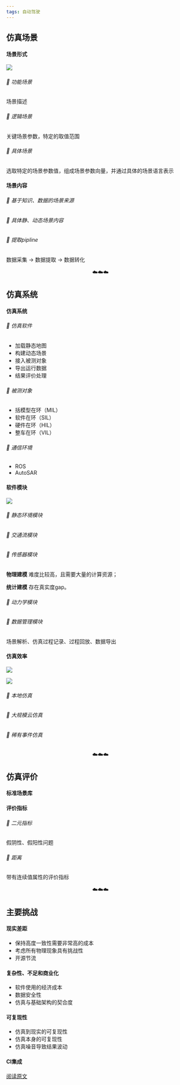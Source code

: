 ```yaml
---
tags: 自动驾驶
---
```


## 仿真场景

#### 场景形式

![](http://zhouzm.cn/DailyRead/assets/images/210709_%E8%87%AA%E5%8A%A8%E9%A9%BE%E9%A9%B6%E4%BB%BF%E7%9C%9F%E7%BB%BC%E8%BF%B0_%E5%9C%BA%E6%99%AF%E6%9D%A5%E6%BA%90.webp)

###### 🚖 功能场景

场景描述

###### 🚖 逻辑场景

关键场景参数，特定的取值范围

###### 🚖 具体场景

选取特定的场景参数值，组成场景参数向量，并通过具体的场景语言表示

#### 场景内容

###### 🚖 基于知识、数据的场景来源

###### 🚖 具体静、动态场景内容

###### 🚖 提取pipline

数据采集 -> 数据提取 -> 数据转化

<center>☁️☁️☁️</center>

## 仿真系统

#### 仿真系统

###### 🚖 仿真软件

* 加载静态地图
* 构建动态场景
* 接入被测对象
* 导出运行数据
* 结果评价处理

###### 🚖 被测对象

* 括模型在环（MIL）
* 软件在环（SIL）
* 硬件在环（HIL）
* 整车在环（VIL）

###### 🚖 通信环境

* ROS
* AutoSAR

#### 软件模块

![](http://zhouzm.cn/DailyRead/assets/images/210709_%E8%87%AA%E5%8A%A8%E9%A9%BE%E9%A9%B6%E4%BB%BF%E7%9C%9F%E7%BB%BC%E8%BF%B0_%E4%BA%A4%E9%80%9A%E6%B5%81%E4%BB%BF%E7%9C%9F.webp)

###### 🚖 静态环境模块
###### 🚖 交通流模块

###### 🚖 传感器模块

**物理建模** 难度比较高，且需要大量的计算资源；

**统计建模** 存在真实度gap。

###### 🚖 动力学模块
###### 🚖 数据管理模块

场景解析、仿真过程记录、过程回放、数据导出

#### 仿真效率

![](http://zhouzm.cn/DailyRead/assets/images/210709_%E8%87%AA%E5%8A%A8%E9%A9%BE%E9%A9%B6%E4%BB%BF%E7%9C%9F%E7%BB%BC%E8%BF%B0_TAD%E4%BB%BF%E7%9C%9F%E5%B9%B3%E5%8F%B0.png)

![](http://zhouzm.cn/DailyRead/assets/images/210709_%E8%87%AA%E5%8A%A8%E9%A9%BE%E9%A9%B6%E4%BB%BF%E7%9C%9F%E7%BB%BC%E8%BF%B0_TAD%E4%BB%BF%E7%9C%9F%E5%B9%B3%E5%8F%B02.png)

###### 🚖 本地仿真
###### 🚖 大规模云仿真
###### 🚖 稀有事件仿真





<center>☁️☁️☁️</center>

## 仿真评价

#### 标准场景库
#### 评价指标

###### 🚖 二元指标

假阴性、假阳性问题

###### 🚖 距离

带有连续值属性的评价指标

<center>☁️☁️☁️</center>

## 主要挑战

#### 现实差距

* 保持高度一致性需要非常高的成本
* 考虑所有物理现象具有挑战性
* 开源节流

#### 复杂性、不足和商业化

* 软件使用的经济成本
* 数据安全性
* 仿真与基础架构的契合度

#### 可复现性

* 仿真到现实的可复现性
* 仿真本身的可复现性
* 仿真噪音导致结果波动

#### CI集成



[阅读原文](https://mp.weixin.qq.com/s/rnFnbuP8_wAaOAadWfHZbQ)